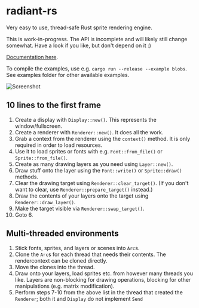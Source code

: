 # radiant-rs
Very easy to use, thread-safe Rust sprite rendering engine.

This is work-in-progress. The API is incomplete and will likely still change somewhat. Have a look if you like, but don't depend on it :)

[Documentation here](https://sinesc.github.io/doc/radiant_rs/).

To compile the examples, use e.g. `cargo run --release --example blobs`. See examples folder for other available examples.

![Screenshot](https://sinesc.github.io/images/radiant-rs.jpg "Screenshot")

## 10 lines to the first frame

1. Create a display with `Display::new()`. This represents the window/fullscreen.
2. Create a renderer with `Renderer::new()`. It does all the work.
3. Grab a context from the renderer using the `context()` method. It is only required in order to load resources.
4. Use it to load sprites or fonts with e.g. `Font::from_file()` or `Sprite::from_file()`.
5. Create as many drawing layers as you need using `Layer::new()`.
6. Draw stuff onto the layer using the `Font::write()` or `Sprite::draw()` methods.
7. Clear the drawing target using `Renderer::clear_target()`. (If you don't want to clear, use `Renderer::prepare_target()` instead.)
8. Draw the contents of your layers onto the target using `Renderer::draw_layer()`.
9. Make the target visible via `Renderer::swap_target()`.
10. Goto 6.

## Multi-threaded environments

1. Stick fonts, sprites, and layers or scenes into `Arc`s.
2. Clone the `Arc`s for each thread that needs their contents. The rendercontext can be cloned directly.
3. Move the clones into the thread.
4. Draw onto your layers, load sprites etc. from however many threads you like. Layers are non-blocking for drawing operations, blocking for other manipulations (e.g. matrix modification).
5. Perform steps 7-10 from the above list in the thread that created the `Renderer`; both it and `Display` do not implement `Send`

